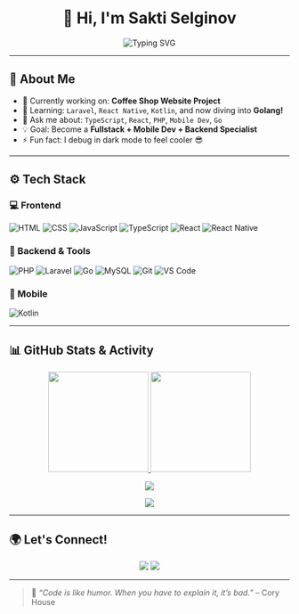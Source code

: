 <h1 align="center">👋 Hi, I'm Sakti Selginov</h1>

<p align="center">
  <img src="https://readme-typing-svg.herokuapp.com?font=Fira+Code&size=22&pause=1000&color=F7941D&center=true&vCenter=true&width=440&lines=💻+Fullstack+Developer;🔥+Typescript+Enthusiast;📱+React+Native+%26+Kotlin+Mobile+Dev;🐹+Learning+Golang+Backend;🚀+Always+Leveling+Up" alt="Typing SVG" />
</p>

---

## 🧠 About Me

- 🔭 Currently working on: **Coffee Shop Website Project**
- 🌱 Learning: `Laravel`, `React Native`, `Kotlin`, and now diving into **Golang!**
- 💬 Ask me about: `TypeScript`, `React`, `PHP`, `Mobile Dev`, `Go`
- 💡 Goal: Become a **Fullstack + Mobile Dev + Backend Specialist**
- ⚡ Fun fact: I debug in dark mode to feel cooler 😎

---

## ⚙️ Tech Stack

### 💻 Frontend
![HTML](https://img.shields.io/badge/-HTML5-E34F26?style=for-the-badge&logo=html5&logoColor=white)
![CSS](https://img.shields.io/badge/-CSS3-1572B6?style=for-the-badge&logo=css3&logoColor=white)
![JavaScript](https://img.shields.io/badge/-JavaScript-F7DF1E?style=for-the-badge&logo=javascript&logoColor=black)
![TypeScript](https://img.shields.io/badge/-TypeScript-3178C6?style=for-the-badge&logo=typescript&logoColor=white)
![React](https://img.shields.io/badge/-React-20232A?style=for-the-badge&logo=react&logoColor=61DAFB)
![React Native](https://img.shields.io/badge/-React%20Native-61DAFB?style=for-the-badge&logo=react&logoColor=white)

### 🧩 Backend & Tools
![PHP](https://img.shields.io/badge/-PHP-777BB4?style=for-the-badge&logo=php&logoColor=white)
![Laravel](https://img.shields.io/badge/-Laravel-FF2D20?style=for-the-badge&logo=laravel&logoColor=white)
![Go](https://img.shields.io/badge/-Golang-00ADD8?style=for-the-badge&logo=go&logoColor=white)
![MySQL](https://img.shields.io/badge/-MySQL-4479A1?style=for-the-badge&logo=mysql&logoColor=white)
![Git](https://img.shields.io/badge/-Git-F05032?style=for-the-badge&logo=git&logoColor=white)
![VS Code](https://img.shields.io/badge/-VS%20Code-007ACC?style=for-the-badge&logo=visual-studio-code&logoColor=white)

### 📱 Mobile
![Kotlin](https://img.shields.io/badge/-Kotlin-0095D5?style=for-the-badge&logo=kotlin&logoColor=white)

---

## 📊 GitHub Stats & Activity

<p align="center">
  <a href="https://github.com/SaktiXaf">
    <img src="https://github-readme-stats.vercel.app/api?username=SaktiXaf&show_icons=true&theme=radical&hide_border=true&count_private=true" height="180px" />
  </a>
  <a href="https://github.com/SaktiXaf">
    <img src="https://github-readme-streak-stats.herokuapp.com/?user=SaktiXaf&theme=radical&hide_border=true" height="180px" />
  </a>
</p>

<p align="center">
  <a href="https://github.com/SaktiXaf">
    <img src="https://github-readme-activity-graph.vercel.app/graph?username=SaktiXaf&theme=react-dark&bg_color=0D1117&hide_border=true" />
  </a>
</p>

<p align="center">
  <a href="https://github.com/SaktiXaf">
    <img src="https://github-profile-trophy.vercel.app/?username=SaktiXaf&theme=radical&no-frame=true&no-bg=true&margin-w=15&row=1" />
  </a>
</p>

---

## 🌍 Let's Connect!

<p align="center">
  <a href="mailto:saktiselginov4@gmail.com"><img src="https://img.shields.io/badge/Gmail-D14836?style=for-the-badge&logo=gmail&logoColor=white" /></a>
  <a href="https://instagram.com/saktixaf"><img src="https://img.shields.io/badge/-Instagram-E4405F?style=for-the-badge&logo=instagram&logoColor=white" /></a>
</p>

---

> 🧩 *“Code is like humor. When you have to explain it, it’s bad.”* – Cory House
